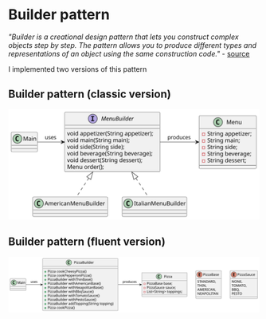 # Builder pattern

*"Builder is a creational design pattern that lets you construct complex objects step by step. The pattern allows you to produce different types and representations of an object using the same construction code."* - [source](https://refactoring.guru/design-patterns/builder)

I implemented two versions of this pattern

## Builder pattern (classic version)

![class-diagram-classic](class-diagram-classic.svg)

## Builder pattern (fluent version)

![class-diagram-fluent](class-diagram-fluent.svg)
